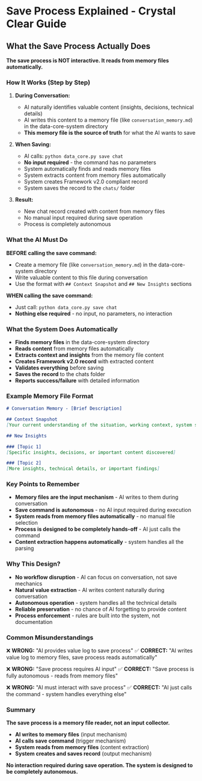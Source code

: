 # Save Process Explained - Crystal Clear Guide

## **What the Save Process Actually Does**

**The save process is NOT interactive. It reads from memory files automatically.**

### **How It Works (Step by Step)**

1. **During Conversation:**
   - AI naturally identifies valuable content (insights, decisions, technical details)
   - AI writes this content to a memory file (like `conversation_memory.md`) in the data-core-system directory
   - **This memory file is the source of truth** for what the AI wants to save

2. **When Saving:**
   - AI calls: `python data_core.py save chat`
   - **No input required** - the command has no parameters
   - System automatically finds and reads memory files
   - System extracts content from memory files automatically
   - System creates Framework v2.0 compliant record
   - System saves the record to the `chats/` folder

3. **Result:**
   - New chat record created with content from memory files
   - No manual input required during save operation
   - Process is completely autonomous

### **What the AI Must Do**

**BEFORE calling the save command:**
- Create a memory file (like `conversation_memory.md`) in the data-core-system directory
- Write valuable content to this file during conversation
- Use the format with `## Context Snapshot` and `## New Insights` sections

**WHEN calling the save command:**
- Just call: `python data_core.py save chat`
- **Nothing else required** - no input, no parameters, no interaction

### **What the System Does Automatically**

- **Finds memory files** in the data-core-system directory
- **Reads content** from memory files automatically
- **Extracts context and insights** from the memory file content
- **Creates Framework v2.0 record** with extracted content
- **Validates everything** before saving
- **Saves the record** to the chats folder
- **Reports success/failure** with detailed information

### **Example Memory File Format**

```markdown
# Conversation Memory - [Brief Description]

## Context Snapshot
[Your current understanding of the situation, working context, system status]

## New Insights

### [Topic 1]
[Specific insights, decisions, or important content discovered]

### [Topic 2]  
[More insights, technical details, or important findings]
```

### **Key Points to Remember**

- **Memory files are the input mechanism** - AI writes to them during conversation
- **Save command is autonomous** - no AI input required during execution
- **System reads from memory files automatically** - no manual file selection
- **Process is designed to be completely hands-off** - AI just calls the command
- **Content extraction happens automatically** - system handles all the parsing

### **Why This Design?**

- **No workflow disruption** - AI can focus on conversation, not save mechanics
- **Natural value extraction** - AI writes content naturally during conversation
- **Autonomous operation** - system handles all the technical details
- **Reliable preservation** - no chance of AI forgetting to provide content
- **Process enforcement** - rules are built into the system, not documentation

### **Common Misunderstandings**

❌ **WRONG:** "AI provides value log to save process"
✅ **CORRECT:** "AI writes value log to memory files, save process reads automatically"

❌ **WRONG:** "Save process requires AI input"
✅ **CORRECT:** "Save process is fully autonomous - reads from memory files"

❌ **WRONG:** "AI must interact with save process"
✅ **CORRECT:** "AI just calls the command - system handles everything else"

### **Summary**

**The save process is a memory file reader, not an input collector.**

- **AI writes to memory files** (input mechanism)
- **AI calls save command** (trigger mechanism)  
- **System reads from memory files** (content extraction)
- **System creates and saves record** (output mechanism)

**No interaction required during save operation. The system is designed to be completely autonomous.**

